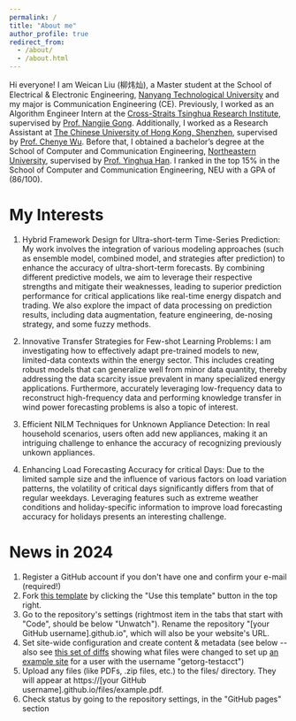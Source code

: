 ```yaml
---
permalink: /
title: "About me"
author_profile: true
redirect_from: 
  - /about/
  - /about.html
---
```


Hi everyone! I am Weican Liu (柳炜灿), a Master student at the School of Electrical & Electronic Engineering, [Nanyang Technological University](https://www.ntu.edu.sg/) and my major is Communication Engineering (CE). Previously, I worked as an Algorithm Engineer Intern at the [Cross-Straits Tsinghua Research Institute](https://tsinghua-hx.org.cn/), supervised by [Prof. Nangjie Gong](https://sites.google.com/site/gongnanjie/home). Additionally, I worked as a Research Assistant at [The Chinese University of Hong Kong, Shenzhen](https://sse.cuhk.edu.cn/), supervised by [Prof. Chenye Wu](https://www.wuchenye.cn/index-cn.html). Before that, I obtained a bachelor’s degree at the School of Computer and Communication Engineering, [Northeastern University](https://www.neuq.edu.cn/), supervised by [Prof. Yinghua Han](https://ieeexplore.ieee.org/author/37293173100). I ranked in the top 15% in the School of Computer and Communication Engineering, NEU with a GPA of (86/100).

**My Interests**
======
1. Hybrid Framework Design for Ultra-short-term Time-Series Prediction: My work involves the integration of various modeling approaches (such as ensemble model, combined model, and strategies after prediction) to enhance the accuracy of ultra-short-term forecasts. By combining different predictive models, we aim to leverage their respective strengths and mitigate their weaknesses, leading to superior prediction performance for critical applications like real-time energy dispatch and trading. We also explore the impact of data processing on prediction results, including data augmentation, feature engineering, de-nosing strategy, and some fuzzy methods.

2. Innovative Transfer Strategies for Few-shot Learning Problems: I am investigating how to effectively adapt pre-trained models to new, limited-data contexts within the energy sector. This includes creating robust models that can generalize well from minor data quantity, thereby addressing the data scarcity issue prevalent in many specialized energy applications. Furthermore, accurately leveraging low-frequency data to reconstruct high-frequency data and performing knowledge transfer in wind power forecasting problems is also a topic of interest.

3. Efficient NILM Techniques for Unknown Appliance Detection: In real household scenarios, users often add new appliances, making it an intriguing challenge to enhance the accuracy of recognizing previously unkown appliances.

4. Enhancing Load Forecasting Accuracy for critical Days: Due to the limited sample size and the influence of various factors on load variation patterns, the volatility of critical days significantly differs from that of regular weekdays. Leveraging features such as extreme weather conditions and holiday-specific information to improve load forecasting accuracy for holidays presents an interesting challenge.

News in 2024
======
1. Register a GitHub account if you don't have one and confirm your e-mail (required!)
1. Fork [this template](https://github.com/academicpages/academicpages.github.io) by clicking the "Use this template" button in the top right. 
1. Go to the repository's settings (rightmost item in the tabs that start with "Code", should be below "Unwatch"). Rename the repository "[your GitHub username].github.io", which will also be your website's URL.
1. Set site-wide configuration and create content & metadata (see below -- also see [this set of diffs](http://archive.is/3TPas) showing what files were changed to set up [an example site](https://getorg-testacct.github.io) for a user with the username "getorg-testacct")
1. Upload any files (like PDFs, .zip files, etc.) to the files/ directory. They will appear at https://[your GitHub username].github.io/files/example.pdf.  
1. Check status by going to the repository settings, in the "GitHub pages" section

